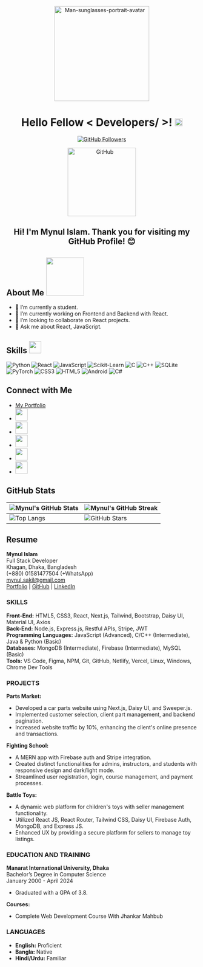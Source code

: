 <p align="center">
    <img src="https://i.ibb.co/grxVK2q/Man-sunglasses-portrait-avatar.jpg" alt="Man-sunglasses-portrait-avatar" width='250'>
</p>

<h1 align="center">Hello Fellow < Developers/ >! <img src="https://raw.githubusercontent.com/MartinHeinz/MartinHeinz/master/wave.gif" width="20px"></h1>

<p align='center'>
    <a href="https://github.com/sakil470004">
        <img src="https://img.shields.io/github/followers/sakil470004?label=Follow&style=social" alt="GitHub Followers">
    </a>
</p>

<p align='center'>
    <img width="180" src="https://media.giphy.com/media/M9gbBd9nbDrOTu1Mqx/giphy.gif" alt="GitHub">
</p>

<div align='center'>
    <h2>Hi! I'm Mynul Islam. Thank you for visiting my GitHub Profile! 😊</h2>
</div>

## About Me <img src="https://media0.giphy.com/media/KDDpcKigbfFpnejZs6/giphy.gif?cid=ecf05e47oy6f4zjs8g1qoiystc56cu7r9tb8a1fe76e05oty&rid=giphy.gif" width="100px">

- 🔭 I’m currently a student.
- 🌱 I’m currently working on Frontend and Backend with React.
- 👯 I’m looking to collaborate on React projects.
- 💬 Ask me about React, JavaScript.

## Skills <img src="https://media2.giphy.com/media/QssGEmpkyEOhBCb7e1/giphy.gif?cid=ecf05e47a0n3gi1bfqntqmob8g9aid1oyj2wr3ds3mg700bl&rid=giphy.gif" width="32px">

![Python](https://img.shields.io/badge/-Python-3776AB?style=for-the-badge&logo=python&logoColor=white)
![React](https://img.shields.io/badge/-React-61DAFB?style=for-the-badge&logo=react&logoColor=white)
![JavaScript](https://img.shields.io/badge/-JavaScript-F7DF1E?style=for-the-badge&logo=javascript&logoColor=black)
![Scikit-Learn](https://img.shields.io/badge/-Scikit%20Learn-F7931E?style=for-the-badge&logo=scikit-learn&logoColor=white)
![C](https://img.shields.io/badge/-C-A8B9CC?style=for-the-badge&logo=c&logoColor=black)
![C++](https://img.shields.io/badge/-C++-00599C?style=for-the-badge&logo=c%2B%2B&logoColor=white)
![SQLite](https://img.shields.io/badge/-SQLite-003B57?style=for-the-badge&logo=sqlite&logoColor=white)
![PyTorch](https://img.shields.io/badge/-PyTorch-EE4C2C?style=for-the-badge&logo=pytorch&logoColor=white)
![CSS3](https://img.shields.io/badge/-CSS3-1572B6?style=for-the-badge&logo=css3)
![HTML5](https://img.shields.io/badge/-HTML5-E34F26?style=for-the-badge&logo=html5&logoColor=white)
![Android](https://img.shields.io/badge/-Android-3DDC84?style=for-the-badge&logo=android&logoColor=white)
![C#](https://img.shields.io/badge/-C%23-239120?style=for-the-badge&logo=c-sharp&logoColor=white)

## Connect with Me

- <a href="https://mynul-s-portfolio.netlify.app/" target="_blank">My Portfolio</a>
- <a href="https://www.linkedin.com/in/aditya-deshmukh-561a371a8" target="_blank"><img src="https://raw.githubusercontent.com/rahulbanerjee26/githubAboutMeGenerator/main/icons/linked-in-alt.svg" width="32px"></a>
- <a href="https://www.twitter.com/NoobCoder07" target="_blank"><img src="https://raw.githubusercontent.com/rahulbanerjee26/githubAboutMeGenerator/main/icons/twitter.svg" width="32px"></a>
- <a href="https://medium.com/@adityadeshmukh7350" target="_blank"><img src="https://raw.githubusercontent.com/rahulbanerjee26/githubAboutMeGenerator/main/icons/medium.svg" width="32px"></a>
- <a href="http://sakil470004.me/" target="_blank"><img src="https://raw.githubusercontent.com/rahulbanerjee26/githubAboutMeGenerator/main/icons/portfolio.png" width="32px"></a>
- <a href="https://www.github.com/sakil470004" target="_blank"><img src="https://raw.githubusercontent.com/rahulbanerjee26/githubAboutMeGenerator/main/icons/github.svg" width="32px"></a>

## GitHub Stats

| ![Mynul's GitHub Stats](https://github-readme-stats.vercel.app/api?username=sakil470004&show_icons=true&theme=tokyonight) | ![Mynul's GitHub Streak](https://github-readme-streak-stats.herokuapp.com/?user=sakil470004&theme=tokyonight) |
| --- | --- |
| ![Top Langs](https://github-readme-stats.vercel.app/api/top-langs/?username=sakil470004&theme=tokyonight) | ![GitHub Stars](https://github-readme-stats.vercel.app/api?username=sakil470004&show_icons=true&locale=en&count_private=true&hide_rank=true&custom_title=My%20GitHub%20Stats&disable_animations=true&theme=tokyonight) |

## Resume

**Mynul Islam**  
Full Stack Developer  
Khagan, Dhaka, Bangladesh  
(+880) 01581477504 (+WhatsApp)  
mynul.sakil@gmail.com  
[Portfolio](https://mynul-s-portfolio.netlify.app/) | [GitHub](https://www.github.com/sakil470004) | [LinkedIn](https://www.linkedin.com/in/aditya-deshmukh-561a371a8)

### SKILLS

**Front-End:** HTML5, CSS3, React, Next.js, Tailwind, Bootstrap, Daisy UI, Material UI, Axios  
**Back-End:** Node.js, Express.js, Restful APIs, Stripe, JWT  
**Programming Languages:** JavaScript (Advanced), C/C++ (Intermediate), Java & Python (Basic)  
**Databases:** MongoDB (Intermediate), Firebase (Intermediate), MySQL (Basic)  
**Tools:** VS Code, Figma, NPM, Git, GitHub, Netlify, Vercel, Linux, Windows, Chrome Dev Tools  

### PROJECTS

**Parts Market:**  
- Developed a car parts website using Next.js, Daisy UI, and Sweeper.js.
- Implemented customer selection, client part management, and backend pagination.
- Increased website traffic by 10%, enhancing the client's online presence and transactions.

**Fighting School:**  
- A MERN app with Firebase auth and Stripe integration.
- Created distinct functionalities for admins, instructors, and students with responsive design and dark/light mode.
- Streamlined user registration, login, course management, and payment processes.

**Battle Toys:**  
- A dynamic web platform for children's toys with seller management functionality.
- Utilized React JS, React Router, Tailwind CSS, Daisy UI, Firebase Auth, MongoDB, and Express JS.
- Enhanced UX by providing a secure platform for sellers to manage toy listings.

### EDUCATION AND TRAINING

**Manarat International University, Dhaka**  
Bachelor’s Degree in Computer Science  
January 2000 - April 2024  
- Graduated with a GPA of 3.8.  

**Courses:**  
- Complete Web Development Course With Jhankar Mahbub

### LANGUAGES

- **English:** Proficient
- **Bangla:** Native
- **Hindi/Urdu:** Familiar

